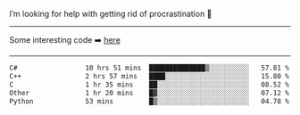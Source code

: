 I’m looking for help with getting rid of procrastination 🤔

-----

Some interesting code :arrow_right: [here](https://github.com/zhen8838/playground)

-----

<!--START_SECTION:waka-->

```txt
C#                 10 hrs 51 mins  ██████████████▒░░░░░░░░░░   57.81 %
C++                2 hrs 57 mins   ████░░░░░░░░░░░░░░░░░░░░░   15.80 %
C                  1 hr 35 mins    ██░░░░░░░░░░░░░░░░░░░░░░░   08.52 %
Other              1 hr 20 mins    █▓░░░░░░░░░░░░░░░░░░░░░░░   07.12 %
Python             53 mins         █▒░░░░░░░░░░░░░░░░░░░░░░░   04.78 %
```

<!--END_SECTION:waka-->

<!--
**zhen8838/zhen8838** is a ✨ _special_ ✨ repository because its `README.md` (this file) appears on your GitHub profile.

Here are some ideas to get you started:

- 🔭 I’m currently working on ...
- 🌱 I’m currently learning ...
- 👯 I’m looking to collaborate on ...
 ...
- 💬 Ask me about ...
- 📫 How to reach me: ...
- 😄 Pronouns: ...
- ⚡ Fun fact: ...
-->
